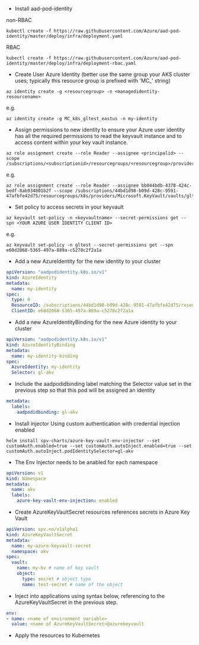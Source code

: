- Install aad-pod-identity

non-RBAC

```
kubectl create -f https://raw.githubusercontent.com/Azure/aad-pod-identity/master/deploy/infra/deployment.yaml
```

RBAC

```
kubectl create -f https://raw.githubusercontent.com/Azure/aad-pod-identity/master/deploy/infra/deployment-rbac.yaml
```

- Create User Azure Identity (better use the same group your AKS cluster uses; typically this resource group is prefixed with 'MC_' string)

```
az identity create -g <resourcegroup> -n <managedidentity-resourcename>
```

e.g.

```
az identity create -g MC_k8s_gltest_eastus -n my-identity
```

- Assign permissions to new identity to ensure your Azure user identity has all the required permissions to read the keyvault instance and to access content within your key vault instance.

```
az role assignment create --role Reader --assignee <principalid> --scope /subscriptions/<subscriptionid>/resourcegroups/<resourcegroup>/providers/Microsoft.KeyVault/vaults/<keyvaultname>
```

e.g.

```
az role assignment create --role Reader --assignee bb044bdb-4378-424c-bedf-8ab934801b2f --scope /subscriptions/44bd1d98-b09d-428c-9591-47afbfe42d75/resourcegroups/k8s/providers/Microsoft.KeyVault/vaults/gltest
```

- Set policy to access secrets in your keyvault

```
az keyvault set-policy -n <keyvaultname> --secret-permissions get --spn <YOUR AZURE USER IDENTITY CLIENT ID>
```

e.g.

```
az keyvault set-policy -n gltest --secret-permissions get --spn e60d2068-5365-497a-889a-c5278c2f2a1a
```

- Add a new AzureIdentity for the new identity to your cluster

```yaml
apiVersion: "aadpodidentity.k8s.io/v1" 
kind: AzureIdentity 
metadata: 
  name: my-identity 
spec: 
  type: 0 
  ResourceID: /subscriptions/44bd1d98-b09d-428c-9591-47afbfe42d75/resourcegroups/MC_k8s_gltest_eastus/providers/Microsoft.ManagedIdentity/userAssignedIdentities/my-identity 
  ClientID: e60d2068-5365-497a-889a-c5278c2f2a1a
```
  
- Add a new AzureIdentityBinding for the new Azure identity to your cluster

```yaml
apiVersion: "aadpodidentity.k8s.io/v1" 
kind: AzureIdentityBinding 
metadata: 
  name: my-identity-binding 
spec: 
  AzureIdentity: my-identity 
  Selector: gl-akv
```
  
- Include the aadpodidbinding label matching the Selector value set in the previous step so that this pod will be assigned an identity

```yaml
metadata: 
  labels: 
    aadpodidbinding: gl-akv
 ```

- Install injector Using custom authentication with credential injection enabled

```
helm install spv-charts/azure-key-vault-env-injector --set customAuth.enabled=true --set customAuth.autoInject.enabled=true --set customAuth.autoInject.podIdentitySelector=gl-akv
```

- The Env Injector needs to be anabled for each namespace

```yaml
apiVersion: v1 
kind: Namespace 
metadata: 
  name: akv 
  labels: 
    azure-key-vault-env-injection: enabled
 ```
- Create AzureKeyVaultSecret resources references secrets in Azure Key Vault

```yaml
apiVersion: spv.no/v1alpha1 
kind: AzureKeyVaultSecret 
metadata: 
  name: my-azure-keyvault-secret 
  namespace: akv 
spec: 
  vault: 
    name: my-kv # name of key vault 
    object: 
      type: secret # object type 
      name: test-secret # name of the object
```
- Inject into applications using syntax below, referencing to the AzureKeyVaultSecret in the previous step.

```yaml
env:
- name: <name of environment variable> 
  value: <name of AzureKeyVaultSecret>@azurekeyvault
```

- Apply the resources to Kubernetes
